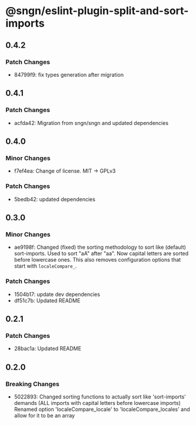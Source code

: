 # @sngn/eslint-plugin-split-and-sort-imports

## 0.4.2

### Patch Changes

- 84799f9: fix types generation after migration

## 0.4.1

### Patch Changes

- acfda42: Migration from sngn/sngn and updated dependencies

## 0.4.0

### Minor Changes

- f7ef4ea: Change of license. MIT -> GPLv3

### Patch Changes

- 5bedb42: updated dependencies

## 0.3.0

### Minor Changes

- ae9198f: Changed (fixed) the sorting methodology to sort like (default) sort-imports.
  Used to sort "aA" after "aa". Now capital letters are sorted before lowercase ones.
  This also removes configuration options that start with `localeCompare_`.

### Patch Changes

- 1504b17: update dev dependencies
- df51c7b: Updated README

## 0.2.1

### Patch Changes

- 28bac1a: Updated README

## 0.2.0

### Breaking Changes

- 5022893: Changed sorting functions to actually sort like 'sort-imports' demands (ALL imports with capital letters before lowercase imports)
  Renamed option 'localeCompare_locale' to 'localeCompare_locales' and allow for it to be an array

